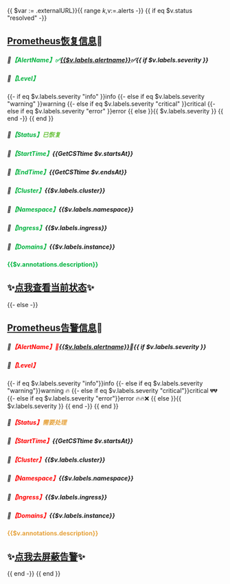 {{ $var := .externalURL}}{{ range $k,$v:=.alerts -}}
{{ if eq $v.status "resolved" -}}
## [Prometheus恢复信息]($v.generatorURL)💨

##### 🌟<font color="#02b340">【AlertName】✅</font>[{{$v.labels.alertname}}]({{$var}})✅{{ if $v.labels.severity }}
##### 🌟<font color="#02b340">【Level】</font>
{{- if eq $v.labels.severity "info" }}info
{{- else if eq $v.labels.severity "warning" }}warning
{{- else if eq $v.labels.severity "critical" }}critical
{{- else if eq $v.labels.severity "error" }}error
{{ else }}{{ $v.labels.severity }}
{{ end -}}
{{ end }}
##### 🌟<font color="#02b340">【Status】</font><font color="#67C23A">已恢复</font>
##### 🌟<font color="#02b340">【StartTime】</font>{{GetCSTtime $v.startsAt}}
##### 🌟<font color="#02b340">【EndTime】</font>{{GetCSTtime $v.endsAt}}
##### 🌟<font color="#02b340">【Cluster】</font>{{$v.labels.cluster}}
##### 🌟<font color="#02b340">【Namespace】</font>{{$v.labels.namespace}}
##### 🌟<font color="#02b340">【Ingress】</font>{{$v.labels.ingress}}
##### 🌟<font color="#02b340">【Domains】</font>{{$v.labels.instance}}

**<font color="#02b340">{{$v.annotations.description}}</font>**

## ✨[点我查看当前状态]({{$v.generatorURL}})✨

{{- else -}}
## [Prometheus告警信息]($v.generatorURL)💨

##### 🌟<font color="#FF0000">【AlertName】🔔</font>[{{$v.labels.alertname}}]({{$var}})🔔{{ if $v.labels.severity }}
##### 🌟<font color="#FF0000">【Level】</font>
{{- if eq $v.labels.severity "info"}}info
{{- else if eq $v.labels.severity "warning"}}warning 🔥
{{- else if eq $v.labels.severity "critical"}}critical 💔💔
{{- else if eq $v.labels.severity "error"}}error 🔥🔥❌
{{ else }}{{ $v.labels.severity }}
{{ end -}}
{{ end }}
##### 🌟<font color="#FF0000">【Status】</font><font color="#E6A23C">需要处理</font>
##### 🌟<font color="#FF0000">【StartTime】</font>{{GetCSTtime $v.startsAt}}
##### 🌟<font color="#FF0000">【Cluster】</font>{{$v.labels.cluster}}
##### 🌟<font color="#FF0000">【Namespace】</font>{{$v.labels.namespace}}
##### 🌟<font color="#FF0000">【Ingress】</font>{{$v.labels.ingress}}
##### 🌟<font color="#FF0000">【Domains】</font>{{$v.labels.instance}}

**<font color="#E6A23C">{{$v.annotations.description}}</font>**

## ✨[点我去屏蔽告警]({{$var}})✨
{{ end -}}
{{ end }}
